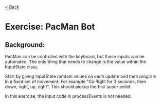 [< Back](../README.md)

# Exercise: PacMan Bot

## Background:

PacMan can be controlled with the keyboard, but those inputs can be automated. The only thing that needs to change is
the value within the InputState class.

Start by giving InputState random values on each update and then program in a fixed set of movement. For example "Go
Right for 3 seconds, then down, right, up, right". This should pickup the first super pellet.

In this exercise, the input code in processEvents is not needed.
